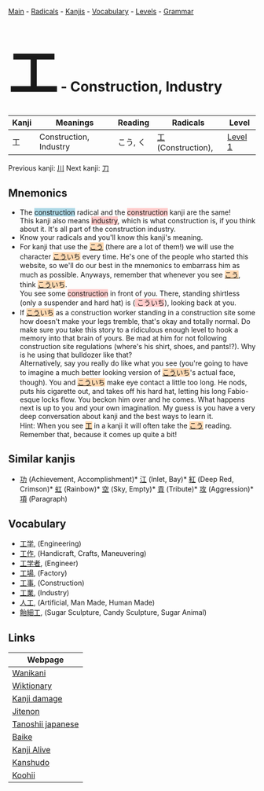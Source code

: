 <style> bigfont {font-size: 100px}</style>
[Main](../index.md) -
[Radicals](../radicals.md) -
[Kanjis](../kanjis.md) -
[Vocabulary](../vocabulary.md) -
[Levels](../levels.md) -
[Grammar](../grammar.md)
# <bigfont> 工</bigfont> - Construction, Industry 

| Kanji | Meanings | Reading | Radicals | Level |
| --- | --- | --- | --- | --- |
| 工 | Construction, Industry | こう, く | [工](../radicals/工.md) (Construction),  | [Level 1](../levels/wk_level1.md) |

Previous kanji: [川](川.md) Next kanji: [刀](刀.md) 

## Mnemonics
 * The <span style="background-color:#ADD8E6"> construction</span> radical and the <span style="background-color:#ffcccb"> construction</span> kanji are the same!<br />This kanji also means <span style="background-color:#ffcccb"> industry</span>, which is what construction is, if you think about it. It's all part of the construction industry.
* Know your radicals and you'll know this kanji's meaning.
* For kanji that use the <span style="background-color:#fed8b1"> [こう](https://jisho.org/search/こう)</span> (there are a lot of them!) we will use the character <span style="background-color:#fed8b1"> [こう](https://jisho.org/search/こう)いち</span> every time. He's one of the people who started this website, so we'll do our best in the mnemonics to embarrass him as much as possible. Anyways, remember that whenever you see <span style="background-color:#fed8b1"> [こう](https://jisho.org/search/こう)</span>, think <span style="background-color:#fed8b1"> [こう](https://jisho.org/search/こう)いち</span>.<br />You see some <span style="background-color:#ffcccb"> construction</span> in front of you. There, standing shirtless (only a suspender and hard hat) is (<span style="background-color:#ffcccb"> こういち</span>), looking back at you.
* If <span style="background-color:#fed8b1"> [こう](https://jisho.org/search/こう)いち</span> as a construction worker standing in a construction site some how doesn't make your legs tremble, that's okay and totally normal. Do make sure you take this story to a ridiculous enough level to hook a memory into that brain of yours. Be mad at him for not following construction site regulations (where's his shirt, shoes, and pants!?). Why is he using that bulldozer like that?<br />Alternatively, say you really do like what you see (you're going to have to imagine a much better looking version of <span style="background-color:#fed8b1"> [こう](https://jisho.org/search/こう)いち</span>'s actual face, though). You and <span style="background-color:#fed8b1"> [こう](https://jisho.org/search/こう)いち</span> make eye contact a little too long. He nods, puts his cigarette out, and takes off his hard hat, letting his long Fabio-esque locks flow. You beckon him over and he comes. What happens next is up to you and your own imagination. My guess is you have a very deep conversation about kanji and the best ways to learn it.<br />Hint: When you see <span style="background-color:#fed8b1"> [工](https://jisho.org/search/工)</span> in a kanji it will often take the <span style="background-color:#fed8b1"> [こう](https://jisho.org/search/こう)</span> reading. Remember that, because it comes up quite a bit!


## Similar kanjis
 * [功](功.md) (Achievement, Accomplishment)* [江](江.md) (Inlet, Bay)* [紅](紅.md) (Deep Red, Crimson)* [虹](虹.md) (Rainbow)* [空](空.md) (Sky, Empty)* [貢](貢.md) (Tribute)* [攻](攻.md) (Aggression)* [項](項.md) (Paragraph)


## Vocabulary
 * [工学](../vocabulary/工.md), (Engineering)
* [工作](../vocabulary/工.md), (Handicraft, Crafts, Maneuvering)
* [工学者](../vocabulary/工.md), (Engineer)
* [工場](../vocabulary/工.md), (Factory)
* [工事](../vocabulary/工.md), (Construction)
* [工業](../vocabulary/工.md), (Industry)
* [人工](../vocabulary/工.md), (Artificial, Man Made, Human Made)
* [飴細工](../vocabulary/工.md), (Sugar Sculpture, Candy Sculpture, Sugar Animal)



## Links 

| Webpage |
| --- |
| [Wanikani          ](https://www.wanikani.com/kanji/工) |
| [Wiktionary        ](https://en.wiktionary.org/wiki/工) |
| [Kanji damage      ](http://www.kanjidamage.com/kanji/search?utf8=✓&q=工) |
| [Jitenon           ](https://jitenon.com/kanji/工) |
| [Tanoshii japanese ](https://www.tanoshiijapanese.com/dictionary/kanji.cfm?k=工) |
| [Baike             ](https://baike.baidu.com/item/工) |
| [Kanji Alive       ](https://app.kanjialive.com/工) |
| [Kanshudo          ](https://www.kanshudo.com/searchmn?q=工) |
| [Koohii            ](https://kanji.koohii.com/study/kanji/工) |
